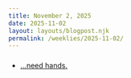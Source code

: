 ```yaml
---
title: November 2, 2025
date: 2025-11-02
layout: layouts/blogpost.njk
permalink: /weeklies/2025-11-02/
---
```


### 
* <span meta="2025-10-26T19:40"></span> [...need hands.](https://www.wsj.com/tech/the-hands-problem-holding-back-the-humanoid-revolution-c1aa6123?mod=hp_lista_pos1)
